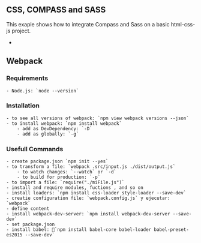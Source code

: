 ## CSS, COMPASS and SASS

This exaple shows how to integrate Compass and Sass on a basic html-css-js project. 

-


## Webpack

### Requirements
	- Node.js: `node --version`

### Installation
	- to see all versions of webpack: `npm view webpack versions --json`
	- to install webpack: `npm install webpack`
		- add as DevDependency: `-D`
		- add as globally: `-g`

### Usefull Commands
    - create package.json `npm init --yes`
    - to transform a file: `webpack .src/input.js ./dist/output.js`
        - to watch changes: `--watch` or `-d`
        - to build for production: `-p`
    - to import a file: `require("./miFile.js")`
    - install and require modules, fuctions , and so on
    - install loaders: `npm install css-loader style-loader --save-dev`
    - creatie configuration file: `webpack.config.js` y ejecutar: `webpack`
    - define content
    - install webpack-dev-server: `npm install webpack-dev-server --save-dev`
    - set package.json
    - install babel: `npm install babel-core babel-loader babel-preset-es2015 --save-dev`


